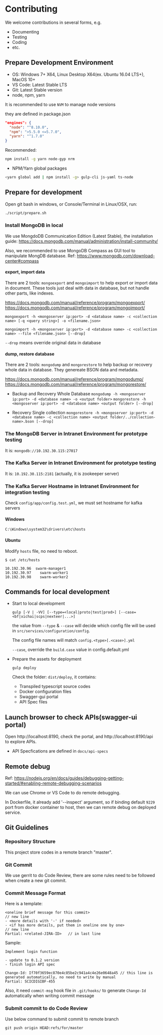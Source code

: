 # Contributing

We welcome contributions in several forms, e.g.

* Documenting
* Testing
* Coding
* etc.

## Prepare Development Environment

- OS: Windows 7+ X64, Linux Desktop X64(ex. Ubuntu 16.04 LTS+), MacOS 10+
- VS Code: Latest Stable LTS
- Git: Latest Stable version
- node, npm, yarn

It is recommended to use `NVM` to manage node versions

they are defined in package.json
```json
"engines": {
  "node": "^8.10.0",
  "npm": ">5.5.0 <=5.7.0",
  "yarn": "^1.7.0"
}
```

Recommended:

```bash
npm install -g yarn node-gyp nrm
```

- NPM/Yarn global packages

```bash
<yarn global add | npm install -g> gulp-cli js-yaml ts-node
```

## Prepare for development

Open git bash in windows, or Console/Terminal in Linux/OSX, run:

```bash
./script/prepare.sh
```

### Install MongoDB in local

We use MongdoDB Communication Edition (Latest Stable), the installation guide: https://docs.mongodb.com/manual/administration/install-community/

Also, we recommended to use MongoDB Compass as GUI tool to manipulate MongDB database. Ref: https://www.mongodb.com/download-center#compass

#### export, import data

There are 2 tools: `mongoexport` and `mongoimport` to help export or import data in document. These tools just deal with data in database, but not handle other parts, like indexes.

https://docs.mongodb.com/manual/reference/program/mongoexport/
https://docs.mongodb.com/manual/reference/program/mongoimport/

`mongoexport -h <mongoserver ip:port> -d <database name> -c <collection name> [-q <query string>] -o <filename.json>`

`mongoimport -h <mongoserver ip:port> -d <database name> -c <collection name> --file <filename.json> [--drop]`

`--drop` means override original data in database

#### dump, restore database

There are 2 tools: `mongodump` and `mongorestore` to help backup or recovery whole data in database. They genereate BSON data and metadata.

https://docs.mongodb.com/manual/reference/program/mongodump/
https://docs.mongodb.com/manual/reference/program/mongorestore/

- Backup and Recovery Whole Database
`mongodump -h <mongoserver ip:port> -d <database name> -o <output folder>`
`mongorestore -h <mongoserver ip:port> -d <database name> <output folder> [--drop]`

- Recovery Single collection
`mongorestore -h <mongoserver ip:port> -d <database name> -c <collection name> <output folder/../collection-name>.bson [--drop]`

### The MongoDB Server in Intranet Environment for prototype testing

It is: `mongodb://10.192.30.115:27017`

### The Kafka Server in Intranet Environment for prototype testing

It is: `10.192.30.115:2181` (actually, it is zookeeper server)

### The Kafka Server Hostname in Intranet Environment for integration testing

Check `config/app/config.test.yml`, we must set hostname for kafka servers

#### Windows

`C:\Windows\system32\drivers\etc\hosts`

#### Ubuntu

Modify `hosts` file, no need to reboot.

```
$ cat /etc/hosts

10.192.30.96  swarm-manager1
10.192.30.97	swarm-worker1
10.192.30.98	swarm-worker2

```

## Commands for local development

- Start to local development

  ```
  gulp [-V | -VV] [--type=<local|proto|test|prod>] [--case=<bf|xichai|scps|nexteer|...>]
  ```

  the value from `--type` & `--case` will decide which config file will be used in `src/services/configuration/config`.

  The config file names will match `config.<type>[.<case>].yml`

  `--case`, override the `build.case` value in config.default.yml

- Prepare the assets for deployment

  ```
  gulp deploy
  ```
  Check the folder: `dist/deploy`, it contains:
  - Transpiled typescript source codes
  - Docker configuration files
  - Swagger-gui portal
  - API Spec files

## Launch browser to check APIs(swagger-ui portal)

Open http://localhost:8190, check the portal, and http://localhost:8190/api to explore APIs.

- API Specfications are defined in `docs/api-specs`

## Remote debug

Ref: https://nodejs.org/en/docs/guides/debugging-getting-started/#enabling-remote-debugging-scenarios

We can use Chrome or VS Code to do remote debugging.

In Dockerfile, it already add '--inspect' argument, so if binding default `9229` port from docker container to host, then we can remote debug on deployed service.

## Git Guidelines

### Repository Structure

This project store codes in a remote branch "master".

### Git Commit

We use gerrit to do Code Review, there are some rules need to be followed when create a new git commit.

### Commit Message Format

Here is a template:

```
<oneline brief message for this commit>
// new line
- <more details with '-' if needed>
- <if has more details, put them in oneline one by one>
// new line
Partial: <related-JIRA-ID>   // in last line
```

Sample:

```
Implement login function

- update to 0.1.2 version
- finish login API spec

Change-Id: If70f3659ec870e4c85be2c941a4c4e26e0648a45 // this line is generated automatically, no need to write by manual
Partial: SCICDIGIBF-455
```

Also, it need `commit-msg` hook file in `.git/hooks/` to generate `Change-Id` automatically when writing commit message

### Submit commit to do Code Review

Use below command to submit commit to remote branch

```
git push origin HEAD:refs/for/master
```
